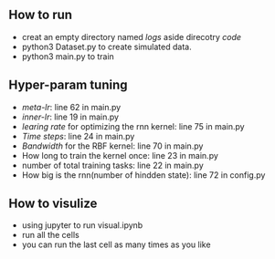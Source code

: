 ## How to run
* creat an empty directory named *logs* aside direcotry *code*
* python3 Dataset.py to create simulated data.
* python3 main.py to train


## Hyper-param tuning

* *meta-lr*: line 62 in main.py
* *inner-lr*: line 19 in main.py
* *learing rate* for optimizing the rnn kernel: line 75 in main.py
* *Time steps*:  line 24 in main.py
* *Bandwidth* for the RBF kernel:  line 70 in main.py
* How long to train the kernel once:   line 23 in main.py
* number of total training tasks: line 22 in main.py
* How big is the rnn(number of hindden state):  line 72 in config.py


## How to visulize
* using jupyter to run visual.ipynb
* run all the cells
* you can run the last cell as many times as you like
